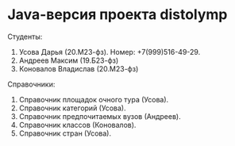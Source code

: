 # Java-версия проекта distolymp

Студенты:
1. Усова Дарья (20.М23-фз). Номер: +7(999)516-49-29.
2. Андреев Максим (19.Б23-фз)
3. Коновалов Владислав (20.М23-фз)

Справочники:
1. Справочник площадок очного тура (Усова).
2. Справочник категорий (Усова).
3. Справочник предпочитаемых вузов (Андреев).
4. Справочник классов (Коновалов).
5. Справочник стран (Усова).
